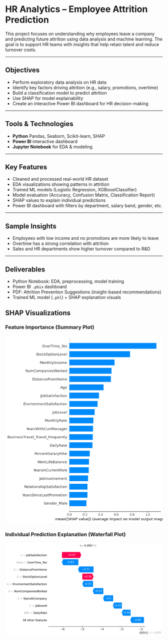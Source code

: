 # HR Analytics – Employee Attrition Prediction

This project focuses on understanding why employees leave a company and predicting future attrition using data analysis and machine learning. The goal is to support HR teams with insights that help retain talent and reduce turnover costs.

---

## Objectives

- Perform exploratory data analysis on HR data
- Identify key factors driving attrition (e.g., salary, promotions, overtime)
- Build a classification model to predict attrition
- Use SHAP for model explainability
- Create an interactive Power BI dashboard for HR decision-making

---

## Tools & Technologies

- **Python** Pandas, Seaborn, Scikit-learn, SHAP
- **Power BI** interactive dashboard
- **Jupyter Notebook** for EDA & modeling

---

## Key Features

- Cleaned and processed real-world HR dataset
- EDA visualizations showing patterns in attrition
- Trained ML models (Logistic Regression, XGBoostClassifier)
- Model evaluation (Accuracy, Confusion Matrix, Classification Report)
- SHAP values to explain individual predictions
- Power BI dashboard with filters by department, salary band, gender, etc.

---

## Sample Insights

- Employees with low income and no promotions are more likely to leave
- Overtime has a strong correlation with attrition
- Sales and HR departments show higher turnover compared to R&D

---

## Deliverables

- Python Notebook: EDA, preprocessing, model training
- Power BI `.pbix` dashboard
- PDF: Attrition Prevention Suggestions (insight-based recommendations)
- Trained ML model (`.pkl`) + SHAP explanation visuals

## SHAP Visualizations

### Feature Importance (Summary Plot)

![SHAP Summary Plot](Visuals/shap_summary_plot.png)

### Individual Prediction Explanation (Waterfall Plot)

![SHAP Waterfall Plot](Visuals/shap_waterfall_plot.png)
